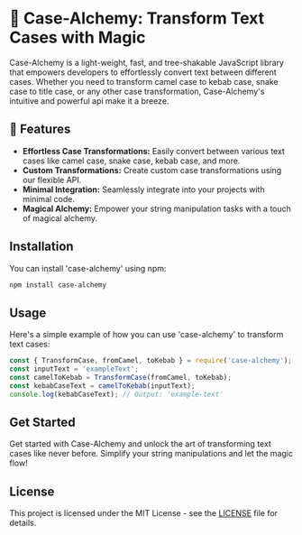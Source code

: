 # 🔮 Case-Alchemy: Transform Text Cases with Magic

Case-Alchemy is a light-weight, fast, and tree-shakable JavaScript library that empowers developers to effortlessly convert text between different cases. Whether you need to transform camel case to kebab case, snake case to title case, or any other case transformation, Case-Alchemy's intuitive and powerful api make it a breeze.

## 🌟 Features

- **Effortless Case Transformations:** Easily convert between various text cases like camel case, snake case, kebab case, and more.
- **Custom Transformations:** Create custom case transformations using our flexible API.
- **Minimal Integration:** Seamlessly integrate into your projects with minimal code.
- **Magical Alchemy:** Empower your string manipulation tasks with a touch of magical alchemy.

## Installation

You can install 'case-alchemy' using npm:


```bash
npm install case-alchemy
```


## Usage

Here's a simple example of how you can use 'case-alchemy' to transform text cases:

```js
const { TransformCase, fromCamel, toKebab } = require('case-alchemy');
const inputText = 'exampleText';
const camelToKebab = TransformCase(fromCamel, toKebab);
const kebabCaseText = camelToKebab(inputText);
console.log(kebabCaseText); // Output: 'example-text'
```


## Get Started

Get started with Case-Alchemy and unlock the art of transforming text cases like never before. Simplify your string manipulations and let the magic flow!

## License

This project is licensed under the MIT License - see the [LICENSE](./LICENSE) file for details.